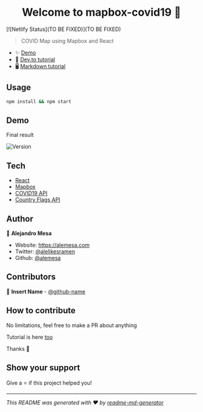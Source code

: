<h1 align="center">Welcome to mapbox-covid19 👋</h1>

[![Netlify Status](TO BE FIXED)](TO BE FIXED)

> COVID Map using Mapbox and React

- ✨ [Demo](https://mapbox-covid19.netlify.com/)
- 📝 [Dev.to tutorial](https://dev.to/alemesa/how-to-create-a-covid-19-map-with-mapbox-and-react-3jgf)
- 🖥️ [Markdown tutorial](./TUTORIAL.md)

## Usage

```sh
npm install && npm start
```

## Demo

Final result

<img alt="Version" src="./screens/step_4.png" />

## Tech

- [React](https://create-react-app.dev/)
- [Mapbox](https://www.mapbox.com/)
- [COVID19 API](https://docs.corona.lmao-xd.wtf/version-2)
- [Country Flags API](https://www.countryflags.io)

## Author

👤 **Alejandro Mesa**

- Website: https://alemesa.com
- Twitter: [@alelikesramen](https://twitter.com/alelikesramen)
- Github: [@alemesa](https://github.com/alemesa)

## Contributors

👤 **Insert Name** - [@github-name](https://github.com/username)

## How to contribute

No limitations, feel free to make a PR about anything

Tutorial is here [too](./TUTORIAL.md)

Thanks 🙏

## Show your support

Give a ⭐️ if this project helped you!

---

_This README was generated with ❤️ by [readme-md-generator](https://github.com/kefranabg/readme-md-generator)_
